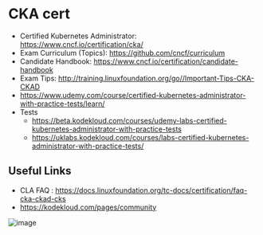 # CKA cert
- Certified Kubernetes Administrator: https://www.cncf.io/certification/cka/
- Exam Curriculum (Topics): https://github.com/cncf/curriculum
- Candidate Handbook: https://www.cncf.io/certification/candidate-handbook
- Exam Tips: http://training.linuxfoundation.org/go//Important-Tips-CKA-CKAD
- https://www.udemy.com/course/certified-kubernetes-administrator-with-practice-tests/learn/
- Tests
  - https://beta.kodekloud.com/courses/udemy-labs-certified-kubernetes-administrator-with-practice-tests
  - https://uklabs.kodekloud.com/courses/labs-certified-kubernetes-administrator-with-practice-tests/
## Useful Links
- CLA FAQ : https://docs.linuxfoundation.org/tc-docs/certification/faq-cka-ckad-cks
- https://kodekloud.com/pages/community

![image](https://github.com/trohit/ik/assets/466385/880a52f5-d8cc-4e09-862a-5fd4538c6d5a)
